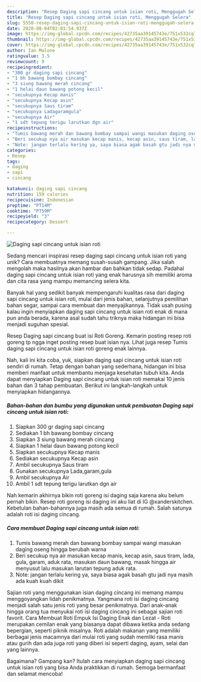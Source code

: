```yaml
---
description: "Resep Daging sapi cincang untuk isian roti, Menggugah Selera"
title: "Resep Daging sapi cincang untuk isian roti, Menggugah Selera"
slug: 5550-resep-daging-sapi-cincang-untuk-isian-roti-menggugah-selera
date: 2020-08-04T02:01:54.937Z
image: https://img-global.cpcdn.com/recipes/42735aa39145743e/751x532cq70/daging-sapi-cincang-untuk-isian-roti-foto-resep-utama.jpg
thumbnail: https://img-global.cpcdn.com/recipes/42735aa39145743e/751x532cq70/daging-sapi-cincang-untuk-isian-roti-foto-resep-utama.jpg
cover: https://img-global.cpcdn.com/recipes/42735aa39145743e/751x532cq70/daging-sapi-cincang-untuk-isian-roti-foto-resep-utama.jpg
author: Ian Malone
ratingvalue: 3.5
reviewcount: 9
recipeingredient:
- "300 gr daging sapi cincang"
- "1 bh bawang bombay cincang"
- "3 siung bawang merah cincang"
- "1 helai daun bawang potong kecil"
- "secukupnya Kecap manis"
- "secukupnya Kecap asin"
- "secukupnya Saus tiram"
- "secukupnya Ladagaramgula"
- "secukupnya Air"
- "1 sdt tepung terigu larutkan dgn air"
recipeinstructions:
- "Tumis bawang merah dan bawang bombay sampai wangi masukan daging oseng hingga berubah warna"
- "Beri secukup nya air masukan kecap manis, kecap asin, saus tiram, lada, gula, garam, aduk rata, masukan daun bawang, masak hingga air menyusut lalu masukan larutan tepung aduk rata."
- "Note: jangan terlalu kering ya, saya biasa agak basah gtu jadi nya masih ada kuah kuah dikit"
categories:
- Resep
tags:
- daging
- sapi
- cincang

katakunci: daging sapi cincang 
nutrition: 159 calories
recipecuisine: Indonesian
preptime: "PT14M"
cooktime: "PT59M"
recipeyield: "3"
recipecategory: Dessert

---
```



![Daging sapi cincang untuk isian roti](https://img-global.cpcdn.com/recipes/42735aa39145743e/751x532cq70/daging-sapi-cincang-untuk-isian-roti-foto-resep-utama.jpg)

Sedang mencari inspirasi resep daging sapi cincang untuk isian roti yang unik? Cara membuatnya memang susah-susah gampang. Jika salah mengolah maka hasilnya akan hambar dan bahkan tidak sedap. Padahal daging sapi cincang untuk isian roti yang enak harusnya sih memiliki aroma dan cita rasa yang mampu memancing selera kita.

Banyak hal yang sedikit banyak mempengaruhi kualitas rasa dari daging sapi cincang untuk isian roti, mulai dari jenis bahan, selanjutnya pemilihan bahan segar, sampai cara membuat dan menyajikannya. Tidak usah pusing kalau ingin menyiapkan daging sapi cincang untuk isian roti enak di mana pun anda berada, karena asal sudah tahu triknya maka hidangan ini bisa menjadi suguhan spesial.

Resep Daging sapi cincang buat isi Roti Goreng. Kemarin posting resep roti goreng tp ngga inget posting resep buat isian nya. Lihat juga resep Tumis daging sapi cincang untuk isian roti goreng enak lainnya.


Nah, kali ini kita coba, yuk, siapkan daging sapi cincang untuk isian roti sendiri di rumah. Tetap dengan bahan yang sederhana, hidangan ini bisa memberi manfaat untuk membantu menjaga kesehatan tubuh kita. Anda dapat menyiapkan Daging sapi cincang untuk isian roti memakai 10 jenis bahan dan 3 tahap pembuatan. Berikut ini langkah-langkah untuk menyiapkan hidangannya.

<!--inarticleads1-->

##### Bahan-bahan dan bumbu yang digunakan untuk pembuatan Daging sapi cincang untuk isian roti:

1. Siapkan 300 gr daging sapi cincang
1. Sediakan 1 bh bawang bombay cincang
1. Siapkan 3 siung bawang merah cincang
1. Siapkan 1 helai daun bawang potong kecil
1. Siapkan secukupnya Kecap manis
1. Sediakan secukupnya Kecap asin
1. Ambil secukupnya Saus tiram
1. Gunakan secukupnya Lada,garam,gula
1. Ambil secukupnya Air
1. Ambil 1 sdt tepung terigu larutkan dgn air


Nah kemarin akhirnya bikin roti goreng isi daging saja karena aku belum pernah bikin. Resep roti goreng isi daging ini aku liat di IG @xanderskitchen. Kebetulan bahan-bahannya juga masih ada semua di rumah. Salah satunya adalah roti isi daging cincang. 

<!--inarticleads2-->

##### Cara membuat Daging sapi cincang untuk isian roti:

1. Tumis bawang merah dan bawang bombay sampai wangi masukan daging oseng hingga berubah warna
1. Beri secukup nya air masukan kecap manis, kecap asin, saus tiram, lada, gula, garam, aduk rata, masukan daun bawang, masak hingga air menyusut lalu masukan larutan tepung aduk rata.
1. Note: jangan terlalu kering ya, saya biasa agak basah gtu jadi nya masih ada kuah kuah dikit


Sajian roti yang menggunakan isian daging cincang ini memang mampu menggoyangkan lidah penikmatnya. Yangmana roti isi daging cincang menjadi salah satu jenis roti yang besar penikmatnya. Dari anak-anak hingga orang tua menyukai roti isi daging cincang ini sebagai sajian roti favorit. Cara Membuat Roti Empuk Isi Daging Enak dan Lezat - Roti merupakan cemilan enak yang biasanya dapat dibawa ketika anda sedang bepergian, seperti piknik misalnya. Roti adalah makanan yang memiliki berbagai jenis macamnya dari mulai roti yang sudah memliki rasa manis atau gurih dan ada juga roti yang diberi isi seperti daging, ayam, selai dan yang lainnya. 

Bagaimana? Gampang kan? Itulah cara menyiapkan daging sapi cincang untuk isian roti yang bisa Anda praktikkan di rumah. Semoga bermanfaat dan selamat mencoba!
